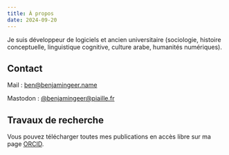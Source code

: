 ```yaml
---
title: À propos
date: 2024-09-20
---
```


Je suis développeur de logiciels et ancien universitaire (sociologie, histoire conceptuelle, linguistique cognitive, culture arabe, humanités numériques).

## Contact

Mail : [ben@benjamingeer.name](mailto:ben@benjamingeer.name)

Mastodon : [@benjamingeer@piaille.fr](https://piaille.fr/@benjamingeer)

## Travaux de recherche

Vous pouvez télécharger toutes mes publications en accès libre sur ma page [ORCID](https://orcid.org/0000-0002-2449-8558).
